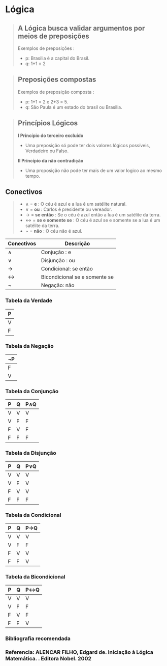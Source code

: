 
# Lógica 

> ## A Lógica busca validar argumentos por meios de preposições 
> Exemplos de preposições :   
> - p: Brasilia é a capital do Brasil.  
> - q: 1+1 = 2

> ## Preposições compostas 
> Exemplos de preposição composta :
> - p:  1+1 = 2 e 2+3 = 5.
> - q:  São Paula é um estado do brasil ou Brasilia.
	

> ## Princípios Lógicos 
> **I Princípio do terceiro excluído**
>    - Uma preposição só pode ter dois valores lógicos possíveis, Verdadeiro ou Falso.	
>    
> **II Princípio da não contradição**
>   - Uma proposição não pode ter mais de um valor logico ao mesmo tempo.

## Conectivos 

  > - ∧ = **e** : O céu é azul e a lua é um satélite natural.
  > - ∨ = **ou** :  Carlos é presidente ou vereador.
  > - -> = **se então** : Se o céu é azul então a lua é um satélite da terra.
  > - <-> = **se e somente se** : O céu é azul se e somente se a lua é um satélite da terra. 
  > - $¬$ = **não** : O céu não é azul.

| Conectivos  | Descrição                    |
| ----------- | ---------------------------- |
| ∧           | Conjução : e                 |
| ∨           | Disjunção : ou               |
| →          | Condicional: se então        |
| ↔         | Bicondicional se e somente se|
| ¬           | Negação: não                 |

### Tabela da Verdade

| P   |
|-----|
| V   | 
| F   | 

### Tabela da Negação

| ¬P   |
|------|
| F    | 
| V    | 

### Tabela da Conjunção 

| P   | Q   | P∧Q   |
|-----|-----|-------|
| V   | V   | V     |
| V   | F   | F     |
| F   | V   | F     |
| F   | F   | F     |

### Tabela da Disjunção

| P   | Q   | P∨Q   |
|-----|-----|-------|
| V   | V   | V     |
| V   | F   | V     |
| F   | V   | V     |
| F   | F   | F     |

### Tabela da Condicional

| P   | Q   | P→Q   |
|-----|-----|-------|
| V   | V   | V     |
| V   | F   | F     |
| F   | V   | V     |
| F   | F   | V     |

### Tabela da Bicondicional

| P   | Q   | P↔Q   |
|-----|-----|-------|
| V   | V   | V     |
| V   | F   | F     |
| F   | V   | F     |
| F   | F   | V     |


### Bibliografia recomendada
### Referencia: ALENCAR FILHO, Edgard de. Iniciação à Lógica Matemática. . Editora Nobel. 2002
